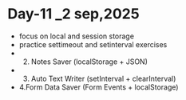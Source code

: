 # Day-11 _2 sep,2025
- focus on local and session storage 
- practice settimeout and setinterval exercises
- 2. Notes Saver (localStorage + JSON)
- 3. Auto Text Writer (setInterval + clearInterval)
- 4.Form Data Saver (Form Events + localStorage)
